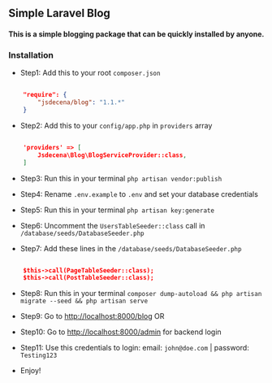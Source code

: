 ## Simple Laravel Blog

#### This is a simple blogging package that can be quickly installed by anyone.

### Installation

- Step1: Add this to your root `composer.json`

```json

	"require": {
	    "jsdecena/blog": "1.1.*"
	}

```

- Step2: Add this to your `config/app.php` in `providers` array

```json

	'providers' => [
	    Jsdecena\Blog\BlogServiceProvider::class,
	]

```

- Step3: Run this in your terminal `php artisan vendor:publish`

- Step4: Rename `.env.example` to `.env` and set your database credentials

- Step5: Run this in your terminal `php artisan key:generate`

- Step6: Uncomment the `UsersTableSeeder::class` call in `/database/seeds/DatabaseSeeder.php`

- Step7: Add these lines in the `/database/seeds/DatabaseSeeder.php`

```json

    $this->call(PageTableSeeder::class);
    $this->call(PostTableSeeder::class);

```

- Step8: Run this in your terminal `composer dump-autoload && php artisan migrate --seed && php artisan serve`

- Step9: Go to [http://localhost:8000/blog](http://localhost:8000/blog) OR

- Step10: Go to [http://localhost:8000/admin](http://localhost:8000/admin) for backend login

- Step11: Use this credentials to login: email: `john@doe.com` | password: `Testing123`

- Enjoy!
